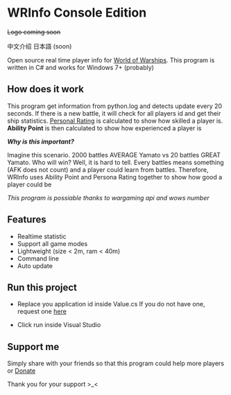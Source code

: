 # WRInfo Console Edition
~~Logo coming soon~~

中文介绍 日本語 (soon)

Open source real time player info for [World of Warships](http://worldofwarships.com). This program is written in C# and works for Windows 7+ (probably)

## How does it work
This program get information from python.log and detects update every 20 seconds. If there is a new battle, it will check for all players id and get their ship statistics. [Personal Rating](https://wows-numbers.com/personal/rating) is calculated to show how skilled a player is. **Ability Point** is then calculated to show how experienced a player is

 ***Why is this important?***

 Imagine this scenario. 2000 battles AVERAGE Yamato vs 20 battles GREAT Yamato. Who will win? Well, it is hard to tell. Every battles means something (AFK does not count) and a player could learn from battles. Therefore, WRInfo uses Ability Point and Persona Rating together to show how good a player could be

*This program is possiable thanks to wargaming api and wows number* 

## Features
- Realtime statistic
- Support all game modes
- Lightweight (size < 2m, ram < 40m)
- Command line
- Auto update

## Run this project
- Replace you application id inside Value.cs
If you do not have one, request one [here](https://developers.wargaming.net/)

- Click run inside Visual Studio

## Support me
Simply share with your friends so that this program could help more players or [Donate](https://www.paypal.com/cgi-bin/webscr?cmd=_donations&business=LTVLXBS7K85XA&lc=AU&item_name=Donations&currency_code=AUD&bn=PP%2dDonationsBF%3abtn_donateCC_LG%2egif%3aNonHosted)

Thank you for your support >_<
